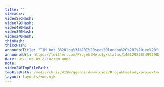 ```yaml
---
title: ""
videoSrc: 
videoSrcHash: 
video720Hash: 
video480Hash: 
video360Hash: 
video240Hash: 
thinHash: 
thiccHash: 
announceTitle: "T1M_bot_3%20log%3A%20I%20see%20london%2C%20I%20see%20france%20melody%20is%20wearing%20hot%20shibari%20stuff%20beep%20boop"
announceUrl: https://twitter.com/ProjektMelody/status/1401298283499298817
date: 2021-06-05T22:02:00.000Z
note: 
video240TmpFilePath: 
tmpFilePath: /media/chris/WISH/ggroni-downloads/Projektmelody/projektmelody_2021-06-05_22-02-03.mkv
layout: layouts/vod.njk
---
```

